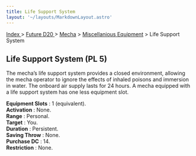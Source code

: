 ```yaml
---
title: Life Support System
layout: '~/layouts/MarkdownLayout.astro'
---
```


[ Index ](/) > [ Future D20 ](/future.d20.srd) > [Mecha](/future.d20.srd/mecha) > [Miscellanious Equipment](/future.d20.srd/mecha/miscellanious) > Life Support System

## Life Support System (PL 5)

The mecha’s life support system provides a closed environment, allowing the
mecha operator to ignore the effects of inhaled poisons and immersion in
water. The onboard air supply lasts for 24 hours. A mecha equipped with a life
support system has one less equipment slot.

**Equipment Slots** : 1 (equivalent).  
**Activation** : None.  
**Range** : Personal.  
**Target** : You.  
**Duration** : Persistent.  
**Saving Throw** : None.  
**Purchase DC** : 14.  
**Restriction** : None.


